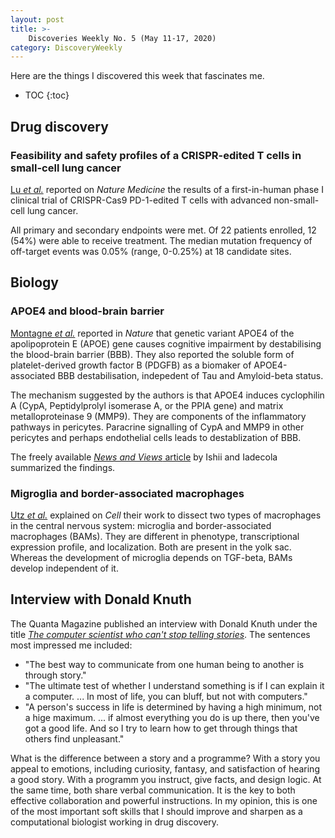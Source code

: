 ```yaml
---
layout: post
title: >-
    Discoveries Weekly No. 5 (May 11-17, 2020)
category: DiscoveryWeekly
---
```


Here are the things I discovered this week that fascinates me.

* TOC
{:toc}

## Drug discovery

### Feasibility and safety profiles of a CRISPR-edited T cells in small-cell lung cancer

[Lu *et al.*](https://www.nature.com/articles/s41591-020-0840-5) reported on *Nature Medicine* the results of a first-in-human phase I clinical trial of CRISPR-Cas9 PD-1-edited T cells with advanced non-small-cell lung cancer.

All primary and secondary endpoints were met. Of 22 patients enrolled, 12 (54%) were able to receive treatment. The median mutation frequency of off-target events was 0.05% (range, 0-0.25%) at 18 candidate sites. 

## Biology

### APOE4 and blood-brain barrier

[Montagne *et al.*](https://www.nature.com/articles/s41586-020-2247-3) reported in *Nature* that genetic variant APOE4 of the apolipoprotein E (APOE) gene causes cognitive impairment by destabilising the blood-brain barrier (BBB). They also reported the soluble form of platelet-derived growth factor B (PDGFB) as a biomaker of APOE4-associated BBB destabilisation, indepedent of Tau and Amyloid-beta status.

The mechanism suggested by the authors is that APOE4 induces cyclophilin A (CypA, Peptidylprolyl isomerase A, or the PPIA gene) and matrix metalloproteinase 9 (MMP9). They are components of the inflammatory pathways in pericytes. Paracrine signalling of CypA and MMP9 in other pericytes and perhaps endothelial cells leads to destablization of BBB.

The freely available [*News and Views* article](https://www.nature.com/articles/d41586-020-01152-8) by Ishii and Iadecola summarized the findings. 

### Migroglia and border-associated macrophages

[Utz *et al.*](https://www.cell.com/cell/fulltext/S0092-8674(20)30283-X) explained on *Cell* their work to dissect two types of macrophages in the central nervous system: microglia and border-associated macrophages (BAMs). They are different in phenotype, transcriptional expression profile, and localization. Both are present in the yolk sac. Whereas the development of microglia depends on TGF-beta, BAMs develop independent of it. 

## Interview with Donald Knuth

The Quanta Magazine published an interview with Donald Knuth under the title [*The computer scientist who can't stop telling stories*](https://www.quantamagazine.org/computer-scientist-donald-knuth-cant-stop-telling-stories-20200416/). The sentences most impressed me included:

* "The best way to communicate from one human being to another is through story."
* "The ultimate test of whether I understand something is if I can explain it a computer. ... In most of life, you can bluff, but not with computers."
* "A person's success in life is determined by having a high minimum, not a hige maximum. ... if almost everything you do is up there, then you've got a good life. And so I try to learn how to get through things that others find unpleasant."

What is the difference between a story and a programme? With a story you appeal to emotions, including curiosity, fantasy, and satisfaction of hearing a good story. With a programm you instruct, give facts, and design logic. At the same time, both share verbal communication. It is the key to both effective collaboration and powerful instructions. In my opinion, this is one of the most important soft skills that I should improve and sharpen as a computational biologist working in drug discovery.
